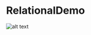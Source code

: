 # RelationalDemo

![alt text](https://github.com/Leone717/RelationalDemo/blob/master/RelationalDemo.png)
